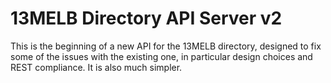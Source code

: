 # 13MELB Directory API Server v2

This is the beginning of a new API for the 13MELB directory, designed to fix
some of the issues with the existing one, in particular design choices and
REST compliance. It is also much simpler.